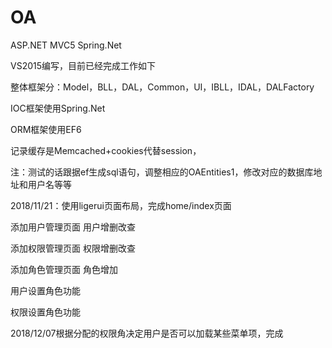 # OA
ASP.NET MVC5 Spring.Net

VS2015编写，目前已经完成工作如下

整体框架分：Model，BLL，DAL，Common，UI，IBLL，IDAL，DALFactory

IOC框架使用Spring.Net

ORM框架使用EF6 

记录缓存是Memcached+cookies代替session，

注：测试的话跟据ef生成sql语句，调整相应的OAEntities1，修改对应的数据库地址和用户名等等

2018/11/21：使用ligerui页面布局，完成home/index页面


添加用户管理页面
  用户增删改查
  
添加权限管理页面
  权限增删改查
  
添加角色管理页面
  角色增加
  
用户设置角色功能

权限设置角色功能

2018/12/07根据分配的权限角决定用户是否可以加载某些菜单项，完成
